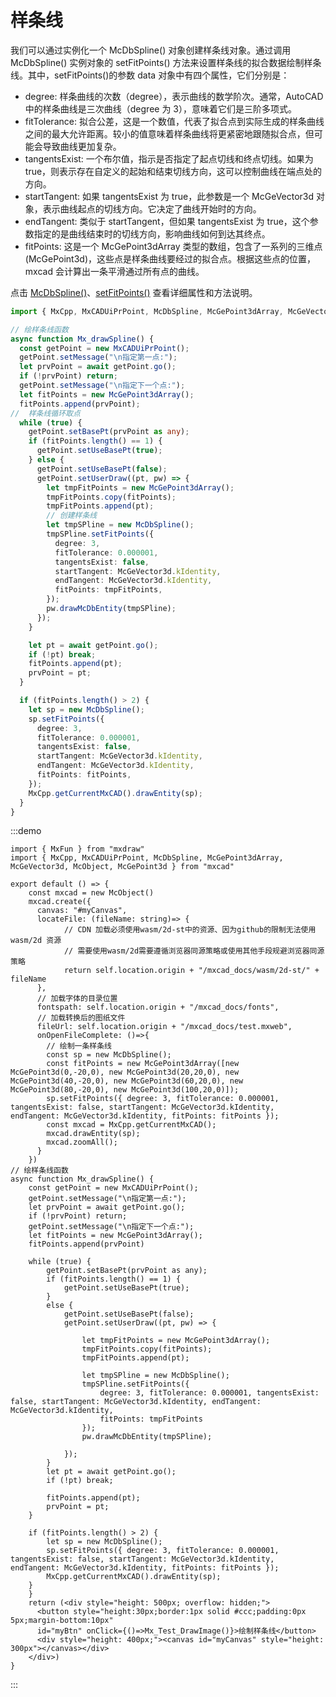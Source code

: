 # 样条线

我们可以通过实例化一个 McDbSpline() 对象创建样条线对象。通过调用 McDbSpline() 实例对象的 setFitPoints() 方法来设置样条线的拟合数据绘制样条线。其中，setFitPoints()的参数 data 对象中有四个属性，它们分别是：

- degree: 样条曲线的次数（degree），表示曲线的数学阶次。通常，AutoCAD 中的样条曲线是三次曲线（degree 为 3），意味着它们是三阶多项式。
- fitTolerance: 拟合公差，这是一个数值，代表了拟合点到实际生成的样条曲线之间的最大允许距离。较小的值意味着样条曲线将更紧密地跟随拟合点，但可能会导致曲线更加复杂。
- tangentsExist: 一个布尔值，指示是否指定了起点切线和终点切线。如果为 true，则表示存在自定义的起始和结束切线方向，这可以控制曲线在端点处的方向。
- startTangent: 如果 tangentsExist 为 true，此参数是一个 McGeVector3d 对象，表示曲线起点的切线方向。它决定了曲线开始时的方向。
- endTangent: 类似于 startTangent，但如果 tangentsExist 为 true，这个参数指定的是曲线结束时的切线方向，影响曲线如何到达其终点。
- fitPoints: 这是一个 McGePoint3dArray 类型的数组，包含了一系列的三维点(McGePoint3d)，这些点是样条曲线要经过的拟合点。根据这些点的位置，mxcad 会计算出一条平滑通过所有点的曲线。

点击 [McDbSpline()](../../api/classes/2d.McDbSpline.md)、[setFitPoints()](../../api/classes/2d.McDbSpline.md#setfitpoints) 查看详细属性和方法说明。

```ts
import { MxCpp, MxCADUiPrPoint, McDbSpline, McGePoint3dArray, McGeVector3d } from "mxcad";

// 绘样条线函数
async function Mx_drawSpline() {
  const getPoint = new MxCADUiPrPoint();
  getPoint.setMessage("\n指定第一点:");
  let prvPoint = await getPoint.go();
  if (!prvPoint) return;
  getPoint.setMessage("\n指定下一个点:");
  let fitPoints = new McGePoint3dArray();
  fitPoints.append(prvPoint);
//  样条线循环取点
  while (true) {
    getPoint.setBasePt(prvPoint as any);
    if (fitPoints.length() == 1) {
      getPoint.setUseBasePt(true);
    } else {
      getPoint.setUseBasePt(false);
      getPoint.setUserDraw((pt, pw) => {
        let tmpFitPoints = new McGePoint3dArray();
        tmpFitPoints.copy(fitPoints);
        tmpFitPoints.append(pt);
        // 创建样条线
        let tmpSPline = new McDbSpline();
        tmpSPline.setFitPoints({
          degree: 3,
          fitTolerance: 0.000001,
          tangentsExist: false,
          startTangent: McGeVector3d.kIdentity,
          endTangent: McGeVector3d.kIdentity,
          fitPoints: tmpFitPoints,
        });
        pw.drawMcDbEntity(tmpSPline);
      });
    }

    let pt = await getPoint.go();
    if (!pt) break;
    fitPoints.append(pt);
    prvPoint = pt;
  }

  if (fitPoints.length() > 2) {
    let sp = new McDbSpline();
    sp.setFitPoints({
      degree: 3,
      fitTolerance: 0.000001,
      tangentsExist: false,
      startTangent: McGeVector3d.kIdentity,
      endTangent: McGeVector3d.kIdentity,
      fitPoints: fitPoints,
    });
    MxCpp.getCurrentMxCAD().drawEntity(sp);
  }
}
```
:::demo

```tsx
import { MxFun } from "mxdraw"
import { MxCpp, MxCADUiPrPoint, McDbSpline, McGePoint3dArray, McGeVector3d, McObject, McGePoint3d } from "mxcad"

export default () => {
    const mxcad = new McObject()
    mxcad.create({
      canvas: "#myCanvas",
      locateFile: (fileName: string)=> {
            // CDN 加载必须使用wasm/2d-st中的资源、因为github的限制无法使用wasm/2d 资源
            // 需要使用wasm/2d需要遵循浏览器同源策略或使用其他手段规避浏览器同源策略
            return self.location.origin + "/mxcad_docs/wasm/2d-st/" + fileName
      },
      // 加载字体的目录位置
      fontspath: self.location.origin + "/mxcad_docs/fonts",
      // 加载转换后的图纸文件
      fileUrl: self.location.origin + "/mxcad_docs/test.mxweb",
      onOpenFileComplete: ()=>{
        // 绘制一条样条线
        const sp = new McDbSpline();
        const fitPoints = new McGePoint3dArray([new McGePoint3d(0,-20,0), new McGePoint3d(20,20,0), new McGePoint3d(40,-20,0), new McGePoint3d(60,20,0), new McGePoint3d(80,-20,0), new McGePoint3d(100,20,0)]);
        sp.setFitPoints({ degree: 3, fitTolerance: 0.000001, tangentsExist: false, startTangent: McGeVector3d.kIdentity, endTangent: McGeVector3d.kIdentity, fitPoints: fitPoints });
        const mxcad = MxCpp.getCurrentMxCAD();
        mxcad.drawEntity(sp);
        mxcad.zoomAll();
      }
    })
// 绘样条线函数
async function Mx_drawSpline() {
    const getPoint = new MxCADUiPrPoint();
    getPoint.setMessage("\n指定第一点:");
    let prvPoint = await getPoint.go();
    if (!prvPoint) return;
    getPoint.setMessage("\n指定下一个点:");
    let fitPoints = new McGePoint3dArray();
    fitPoints.append(prvPoint)

    while (true) {
        getPoint.setBasePt(prvPoint as any);
        if (fitPoints.length() == 1) {
            getPoint.setUseBasePt(true);
        }
        else {
            getPoint.setUseBasePt(false);
            getPoint.setUserDraw((pt, pw) => {

                let tmpFitPoints = new McGePoint3dArray();
                tmpFitPoints.copy(fitPoints);
                tmpFitPoints.append(pt);

                let tmpSPline = new McDbSpline();
                tmpSPline.setFitPoints({
                    degree: 3, fitTolerance: 0.000001, tangentsExist: false, startTangent: McGeVector3d.kIdentity, endTangent: McGeVector3d.kIdentity,
                    fitPoints: tmpFitPoints
                });
                pw.drawMcDbEntity(tmpSPline);

            });
        }
        let pt = await getPoint.go();
        if (!pt) break;

        fitPoints.append(pt);
        prvPoint = pt;
    }

    if (fitPoints.length() > 2) {
        let sp = new McDbSpline();
        sp.setFitPoints({ degree: 3, fitTolerance: 0.000001, tangentsExist: false, startTangent: McGeVector3d.kIdentity, endTangent: McGeVector3d.kIdentity, fitPoints: fitPoints });
        MxCpp.getCurrentMxCAD().drawEntity(sp);
    }
    }
    return (<div style="height: 500px; overflow: hidden;">
      <button style="height:30px;border:1px solid #ccc;padding:0px 5px;margin-bottom:10px"
      id="myBtn" onClick={()=>Mx_Test_DrawImage()}>绘制样条线</button>
      <div style="height: 400px;"><canvas id="myCanvas" style="height: 300px"></canvas></div>
    </div>)
}
```
:::
